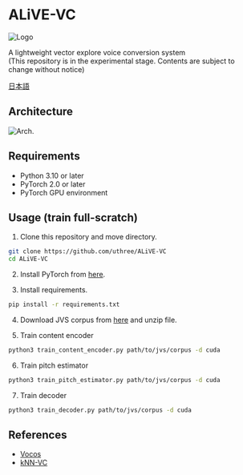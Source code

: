 # ALiVE-VC
![Logo](https://github.com/uthree/zvc/blob/main/documents/alive-vc-logo.png)

A lightweight vector explore voice conversion system  
(This repository is in the experimental stage. Contents are subject to change without notice)

[日本語](https://github.com/uthree/zvc/blob/main/documents/readme_ja.md)

## Architecture
![Arch.](https://github.com/uthree/zvc/blob/main/documents/architecture.png)

## Requirements
- Python 3.10 or later
- PyTorch 2.0 or later
- PyTorch GPU environment

## Usage (train full-scratch)
1. Clone this repository and move directory.
```sh
git clone https://github.com/uthree/ALiVE-VC
cd ALiVE-VC
```

2. Install  PyTorch from
[here](https://pytorch.org).

3. Install requirements.
```sh
pip install -r requirements.txt
```

4. Download JVS corpus from [here](https://sites.google.com/site/shinnosuketakamichi/research-topics/jvs_corpus) and unzip file.

5. Train content encoder
```sh
python3 train_content_encoder.py path/to/jvs/corpus -d cuda
```

6. Train pitch estimator
```sh
python3 train_pitch_estimator.py path/to/jvs/corpus -d cuda
```

7. Train decoder
```sh
python3 train_decoder.py path/to/jvs/corpus -d cuda
```



## References
- [Vocos](https://arxiv.org/abs/2306.00814)
- [kNN-VC](https://arxiv.org/abs/2305.18975)
